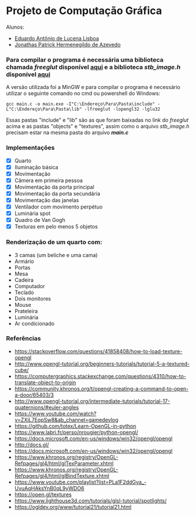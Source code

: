 # Projeto de Computação Gráfica

Alunos:
* [Eduardo Antônio de Lucena Lisboa](https://github.com/EduardoLisboa)
* [Jonathas Patrick Hermenegildo de Azevedo](https://github.com/PatrickStyle66)

### Para compilar o programa é necessária uma biblioteca chamada ***freeglut*** disponível [aqui](https://www.transmissionzero.co.uk/software/freeglut-devel/) e a biblioteca ***stb_image.h*** disponível [aqui](https://github.com/nothings/stb/blob/master/stb_image.h)
A versão utilizada foi a MinGW e para compilar o programa é necessário utilizar o seguinte comando no cmd ou powershell do Windows:
~~~
gcc main.c -o main.exe -I"C:\Endereço\Para\Pasta\include" -L"C:\Endereço\Para\Pasta\lib" -lfreeglut -lopengl32 -lglu32
~~~
Essas pastas "include" e "lib" são as que foram baixadas no link do *freeglut* acima e as pastas "objects" e "textures", assim como o arquivo *stb_image.h* precisam estar na mesma pasta do arquivo __*main.c*__

### Implementações
- [X] Quarto
- [X] Iluminação básica
- [X] Movimentação
- [X] Câmera em primeira pessoa
- [X] Movimentação da porta principal
- [X] Movimentação da porta secundária
- [X] Movimentação das janelas
- [X] Ventilador com movimento perpétuo
- [X] Luminária spot
- [X] Quadro de Van Gogh
- [X] Texturas em pelo menos 5 objetos

### Renderização de um quarto com:
* 3 camas (um beliche e uma cama)
* Armário
* Portas
* Mesa
* Cadeira
* Computador
* Teclado
* Dois monitores
* Mouse
* Prateleira
* Luminária
* Ar condicionado

### Referências
* <https://stackoverflow.com/questions/41858408/how-to-load-texture-opengl>
* <http://www.opengl-tutorial.org/beginners-tutorials/tutorial-5-a-textured-cube/>
* <https://computergraphics.stackexchange.com/questions/4310/how-to-translate-object-to-origin>
* <https://community.khronos.org/t/opengl-creating-a-command-to-open-a-door/65403/3>
* <http://www.opengl-tutorial.org/intermediate-tutorials/tutorial-17-quaternions/#euler-angles>
* <https://www.youtube.com/watch?v=ZXjL7EqpSw8&ab_channel=gamedevlog>
* <https://github.com/totex/Learn-OpenGL-in-python>
* <https://www.labri.fr/perso/nrougier/python-opengl/>
* <https://docs.microsoft.com/en-us/windows/win32/opengl/opengl>
* <http://docs.gl/>
* <https://docs.microsoft.com/en-us/windows/win32/opengl/opengl>
* <https://www.khronos.org/registry/OpenGL-Refpages/gl4/html/glTexParameter.xhtml>
* <https://www.khronos.org/registry/OpenGL-Refpages/gl4/html/glBindTexture.xhtml>
* <https://www.youtube.com/playlist?list=PLa1F2ddGya_-UvuAqHAksYnB0qL9yWDO6>
* <https://open.gl/textures>
* <https://www.lighthouse3d.com/tutorials/glsl-tutorial/spotlights/>
* <https://ogldev.org/www/tutorial21/tutorial21.html>
